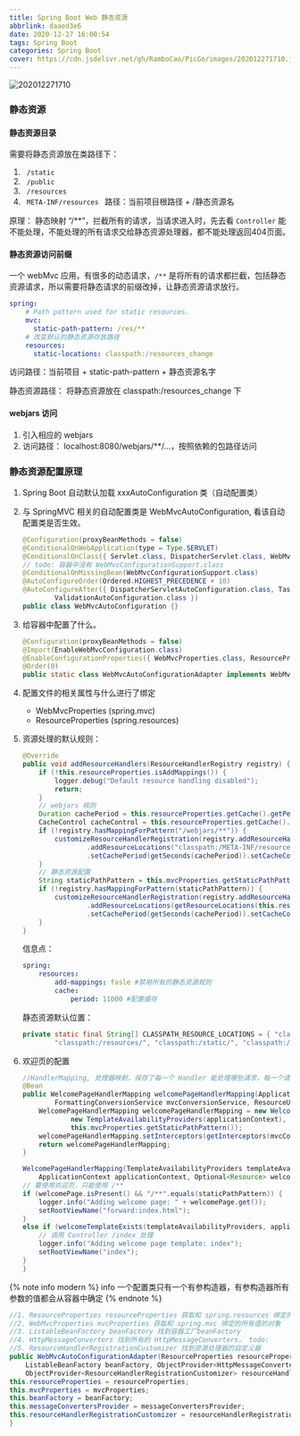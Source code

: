 ```yaml
---
title: Spring Boot Web 静态资源
abbrlink: daaed3e6
date: 2020-12-27 16:00:54
tags: Spring Boot
categories: Spring Boot
cover: https://cdn.jsdelivr.net/gh/RamboCao/PicGo/images/202012271710.jpg
---
```


![202012271710](https://cdn.jsdelivr.net/gh/RamboCao/PicGo/images/202012271710.jpg)

### 静态资源

#### 静态资源目录
需要将静态资源放在类路径下：
1. <code> /static </code>
2. <code> /public </code>
3. <code> /resources </code>
4. <code> META-INF/resources </code>
路径：当前项目根路径 + /静态资源名

原理： 静态映射 “/**”，拦截所有的请求，当请求进入时，先去看 <code>Controller</code> 能不能处理，不能处理的所有请求交给静态资源处理器，都不能处理返回404页面。

#### 静态资源访问前缀
一个 webMvc 应用，有很多的动态请求，<code>/**</code> 是将所有的请求都拦截，包括静态资源请求，所以需要将静态请求的前缀改掉，让静态资源请求放行。
```yaml
spring:  
    # Path pattern used for static resources.
    mvc:
      static-path-pattern: /res/**
    # 改变默认的静态资源存放路径
    resources:
      static-locations: classpath:/resources_change
```
访问路径：当前项目 + static-path-pattern + 静态资源名字

静态资源路径： 将静态资源放在 </code> classpath:/resources_change </code> 下

#### webjars 访问
1. 引入相应的 webjars
2. 访问路径： localhost:8080/webjars/**/...，按照依赖的包路径访问

### 静态资源配置原理
1. Spring Boot 自动默认加载 xxxAutoConfiguration 类（自动配置类）
2. 与 SpringMVC 相关的自动配置类是 WebMvcAutoConfiguration, 看该自动配置类是否生效。
    ```java
    @Configuration(proxyBeanMethods = false)
    @ConditionalOnWebApplication(type = Type.SERVLET)
    @ConditionalOnClass({ Servlet.class, DispatcherServlet.class, WebMvcConfigurer.class })
    // todo: 容器中没有 WebMvcConfigurationSupport.class
    @ConditionalOnMissingBean(WebMvcConfigurationSupport.class)
    @AutoConfigureOrder(Ordered.HIGHEST_PRECEDENCE + 10)
    @AutoConfigureAfter({ DispatcherServletAutoConfiguration.class, TaskExecutionAutoConfiguration.class,
            ValidationAutoConfiguration.class })
    public class WebMvcAutoConfiguration {}
    ```
3. 给容器中配置了什么。
    ```java
    @Configuration(proxyBeanMethods = false)
	@Import(EnableWebMvcConfiguration.class)
	@EnableConfigurationProperties({ WebMvcProperties.class, ResourceProperties.class })
	@Order(0)
	public static class WebMvcAutoConfigurationAdapter implements WebMvcConfigurer {}
    ```
4. 配置文件的相关属性与什么进行了绑定
    - WebMvcProperties (spring.mvc)
    - ResourceProperties (spring.resources)

5. 资源处理的默认规则：
    ```java
    @Override
    public void addResourceHandlers(ResourceHandlerRegistry registry) {
        if (!this.resourceProperties.isAddMappings()) {
            logger.debug("Default resource handling disabled");
            return;
        }
        // webjars 规则
        Duration cachePeriod = this.resourceProperties.getCache().getPeriod();
        CacheControl cacheControl = this.resourceProperties.getCache().getCachecontrol().toHttpCacheControl();
        if (!registry.hasMappingForPattern("/webjars/**")) {
            customizeResourceHandlerRegistration(registry.addResourceHandler("/webjars/**")
                    .addResourceLocations("classpath:/META-INF/resources/webjars/")
                    .setCachePeriod(getSeconds(cachePeriod)).setCacheControl(cacheControl));
        }
        // 静态资源配置
        String staticPathPattern = this.mvcProperties.getStaticPathPattern();
        if (!registry.hasMappingForPattern(staticPathPattern)) {
            customizeResourceHandlerRegistration(registry.addResourceHandler(staticPathPattern)
                    .addResourceLocations(getResourceLocations(this.resourceProperties.getStaticLocations()))
                    .setCachePeriod(getSeconds(cachePeriod)).setCacheControl(cacheControl));
        }
    }
    ```
    信息点：
    ```yaml
    spring:
        resources:
            add-mappings: fasle #禁用所有的静态资源规则
            cache:
                period: 11000 #配置缓存
    ```
    静态资源默认位置：
    ```java
    private static final String[] CLASSPATH_RESOURCE_LOCATIONS = { "classpath:/META-INF/resources/",
			"classpath:/resources/", "classpath:/static/", "classpath:/public/" };
    ```
6. 欢迎页的配置

    ```java
    //HandlerMapping, 处理器映射，保存了每一个 Handler 能处理哪些请求，每一个请求过来，利用反射调用该方法处理。
    @Bean
    public WelcomePageHandlerMapping welcomePageHandlerMapping(ApplicationContext applicationContext,
            FormattingConversionService mvcConversionService, ResourceUrlProvider mvcResourceUrlProvider) {
        WelcomePageHandlerMapping welcomePageHandlerMapping = new WelcomePageHandlerMapping(
                new TemplateAvailabilityProviders(applicationContext), applicationContext, getWelcomePage(),
                this.mvcProperties.getStaticPathPattern());
        welcomePageHandlerMapping.setInterceptors(getInterceptors(mvcConversionService, mvcResourceUrlProvider));
        return welcomePageHandlerMapping;
    }

    WelcomePageHandlerMapping(TemplateAvailabilityProviders templateAvailabilityProviders,
        ApplicationContext applicationContext, Optional<Resource> welcomePage, String staticPathPattern) {
    // 要使用欢迎页，只能使用 /**
    if (welcomePage.isPresent() && "/**".equals(staticPathPattern)) {
        logger.info("Adding welcome page: " + welcomePage.get());
        setRootViewName("forward:index.html");
    }
    else if (welcomeTemplateExists(templateAvailabilityProviders, applicationContext)) {
        // 调用 Controller /index 处理
        logger.info("Adding welcome page template: index");
        setRootViewName("index");
    }
	}

   ```
{% note info modern %}
info 一个配置类只有一个有参构造器，有参构造器所有参数的值都会从容器中确定
{% endnote %}

```java
//1. ResourceProperties resourceProperties 获取和 spring.resources 绑定的所有值的对象
//2. WebMvcProperties mvcProperties 获取和 spring.mvc 绑定的所有值的对象
//3. ListableBeanFactory beanFactory 找到容器工厂beanFactory
//4. HttpMessageConverters 找到所有的 HttpMessageConverters， todo:
//5. ResourceHandlerRegistrationCustomizer 找到资源处理器的自定义器
public WebMvcAutoConfigurationAdapter(ResourceProperties resourceProperties, WebMvcProperties mvcProperties,
    ListableBeanFactory beanFactory, ObjectProvider<HttpMessageConverters> messageConvertersProvider,
    ObjectProvider<ResourceHandlerRegistrationCustomizer> resourceHandlerRegistrationCustomizerProvider) {
this.resourceProperties = resourceProperties;
this.mvcProperties = mvcProperties;
this.beanFactory = beanFactory;
this.messageConvertersProvider = messageConvertersProvider;
this.resourceHandlerRegistrationCustomizer = resourceHandlerRegistrationCustomizerProvider.getIfAvailable();
}
```